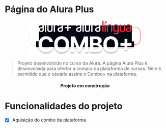 # Página do Alura Plus

<div align="center">
<img src="imagens/Combo.png">
</div>

> Projeto desenvolvido no curso da Alura. A página Alura Plus é desenvolvida para ofertar a compra da plataforma de cursos. Nele é permitido que o usuário assine o Combo+ na plataforma.

<h4 align="center"> 
    <construction>  Projeto em construção  </construction>
</h4>

# Funcionalidades do projeto

- [x] Aquisição do combo da plataforma